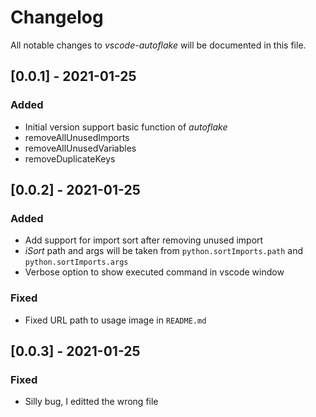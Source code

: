 # Changelog

All notable changes to _vscode-autoflake_ will be documented in this file.

<!-- The format is based on [Keep a Changelog](https://keepachangelog.com/en/1.0.0/), -->
<!-- and this project adheres to [Semantic Versioning](https://semver.org/spec/v2.0.0.html). -->

## [0.0.1] - 2021-01-25

### Added

- Initial version support basic function of _autoflake_
- removeAllUnusedImports
- removeAllUnusedVariables
- removeDuplicateKeys

## [0.0.2] - 2021-01-25

### Added

- Add support for import sort after removing unused import
- _iSort_ path and args will be taken from `python.sortImports.path` and `python.sortImports.args`
- Verbose option to show executed command in vscode window

### Fixed

- Fixed URL path to usage image in `README.md`

## [0.0.3] - 2021-01-25

### Fixed

- Silly bug, I editted the wrong file

<!-- ### Removed
### Added
### Changed
### Fixed
-->
